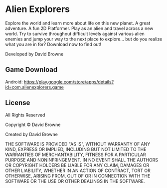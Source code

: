 # Alien Explorers
Explore the world and learn more about life on this new planet. A great adventure. A fun 2D Platformer. Play as an alien and travel across a new world. Try to survive throughout difficult levels against various alien enemies and jump your way to the next place to explore... but do you realize what you are in for? Download now to find out!

Developed by David Browne

## Game Download
Android: https://play.google.com/store/apps/details?id=com.alienexplorers.game

## License 

All Rights Reserved

Copyright © David Browne

Created by David Browne

THE SOFTWARE IS PROVIDED "AS IS", WITHOUT WARRANTY OF ANY KIND, EXPRESS OR IMPLIED, INCLUDING BUT NOT LIMITED TO THE WARRANTIES OF MERCHANTABILITY, FITNESS FOR A PARTICULAR PURPOSE AND NONINFRINGEMENT. IN NO EVENT SHALL THE AUTHORS OR COPYRIGHT HOLDERS BE LIABLE FOR ANY CLAIM, DAMAGES OR OTHER LIABILITY, WHETHER IN AN ACTION OF CONTRACT, TORT OR OTHERWISE, ARISING FROM, OUT OF OR IN CONNECTION WITH THE SOFTWARE OR THE USE OR OTHER DEALINGS IN THE SOFTWARE.
